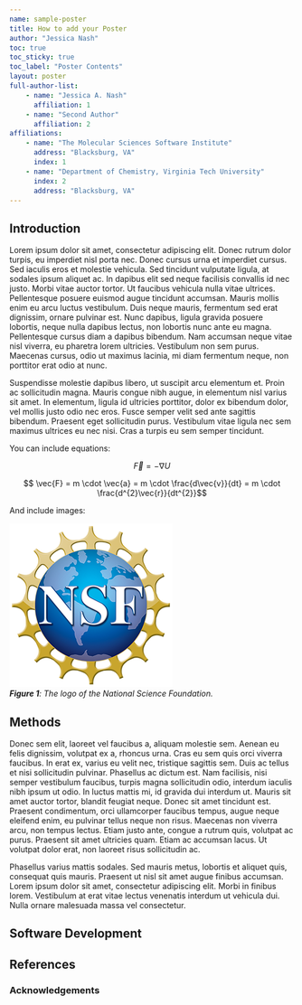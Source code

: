 ```yaml
---
name: sample-poster
title: How to add your Poster
author: "Jessica Nash"
toc: true
toc_sticky: true
toc_label: "Poster Contents"
layout: poster
full-author-list:
    - name: "Jessica A. Nash"
      affiliation: 1
    - name: "Second Author"
      affiliation: 2
affiliations:
    - name: "The Molecular Sciences Software Institute"
      address: "Blacksburg, VA"
      index: 1
    - name: "Department of Chemistry, Virginia Tech University"
      index: 2
      address: "Blacksburg, VA"
---
```


## Introduction

Lorem ipsum dolor sit amet, consectetur adipiscing elit. Donec rutrum dolor turpis, eu imperdiet nisl porta nec. Donec cursus urna et imperdiet cursus. Sed iaculis eros et molestie vehicula. Sed tincidunt vulputate ligula, at sodales ipsum aliquet ac. In dapibus elit sed neque facilisis convallis id nec justo. Morbi vitae auctor tortor. Ut faucibus vehicula nulla vitae ultrices. Pellentesque posuere euismod augue tincidunt accumsan. Mauris mollis enim eu arcu luctus vestibulum. Duis neque mauris, fermentum sed erat dignissim, ornare pulvinar est. Nunc dapibus, ligula gravida posuere lobortis, neque nulla dapibus lectus, non lobortis nunc ante eu magna. Pellentesque cursus diam a dapibus bibendum. Nam accumsan neque vitae nisl viverra, eu pharetra lorem ultricies. Vestibulum non sem purus. Maecenas cursus, odio ut maximus lacinia, mi diam fermentum neque, non porttitor erat odio at nunc.

Suspendisse molestie dapibus libero, ut suscipit arcu elementum et. Proin ac sollicitudin magna. Mauris congue nibh augue, in elementum nisl varius sit amet. In elementum, ligula id ultricies porttitor, dolor ex bibendum dolor, vel mollis justo odio nec eros. Fusce semper velit sed ante sagittis bibendum. Praesent eget sollicitudin purus. Vestibulum vitae ligula nec sem maximus ultrices eu nec nisi. Cras a turpis eu sem semper tincidunt.

You can include equations:

$$ \vec{F} = - \nabla U $$

$$ \vec{F} = m \cdot \vec{a} = m \cdot \frac{d\vec{v}}{dt} = m \cdot \frac{d^{2}\vec{r}}{dt^{2}}$$

And include images:

![NSF Logo](/assets/images/sample-poster/nsf.png)  
***Figure 1**: The logo of the National Science Foundation.*

## Methods 
Donec sem elit, laoreet vel faucibus a, aliquam molestie sem. Aenean eu felis dignissim, volutpat ex a, rhoncus urna. Cras eu sem quis orci viverra faucibus. In erat ex, varius eu velit nec, tristique sagittis sem. Duis ac tellus et nisi sollicitudin pulvinar. Phasellus ac dictum est. Nam facilisis, nisi semper vestibulum faucibus, turpis magna sollicitudin odio, interdum iaculis nibh ipsum ut odio. In luctus mattis mi, id gravida dui interdum ut. Mauris sit amet auctor tortor, blandit feugiat neque. Donec sit amet tincidunt est. Praesent condimentum, orci ullamcorper faucibus tempus, augue neque eleifend enim, eu pulvinar tellus neque non risus. Maecenas non viverra arcu, non tempus lectus. Etiam justo ante, congue a rutrum quis, volutpat ac purus. Praesent sit amet ultricies quam. Etiam ac accumsan lacus. Ut volutpat dolor erat, non laoreet risus sollicitudin ac.

Phasellus varius mattis sodales. Sed mauris metus, lobortis et aliquet quis, consequat quis mauris. Praesent ut nisl sit amet augue finibus accumsan. Lorem ipsum dolor sit amet, consectetur adipiscing elit. Morbi in finibus lorem. Vestibulum at erat vitae lectus venenatis interdum ut vehicula dui. Nulla ornare malesuada massa vel consectetur.

## Software Development

## References

### Acknowledgements